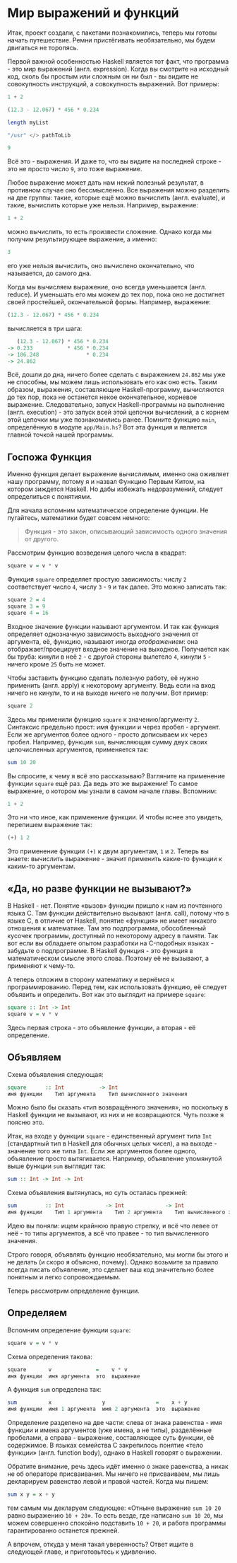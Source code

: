 # Мир выражений и функций

Итак, проект создали, с пакетами познакомились, теперь мы готовы начать путешествие. Ремни пристёгивать необязательно, мы будем двигаться не торопясь.

Первой важной особенностью Haskell является тот факт, что программа - это мир выражений (англ. expression). Когда вы смотрите на исходный код, сколь бы простым или сложным он ни был - вы видите не совокупность инструкций, а совокупность выражений. Вот примеры:

```haskell
1 + 2

(12.3 - 12.067) * 456 * 0.234

length myList

"/usr" </> pathToLib

9
```

Всё это - выражения. И даже то, что вы видите на последней строке - это не просто число `9`, это тоже выражение.

Любое выражение может дать нам некий полезный результат, в противном случае оно бессмысленно. Все выражения можно разделить на две группы: такие, которые ещё можно вычислить (англ. evaluate), и такие, вычислить которые уже нельзя. Например, выражение:

```haskell
1 + 2
```

можно вычислить, то есть произвести сложение. Однако когда мы получим результирующее выражение, а именно:

```haskell
3
```

его уже нельзя вычислить, оно вычислено окончательно, что называется, до самого дна.

Когда мы вычисляем выражение, оно всегда уменьшается (англ. reduce). И уменьшать его мы можем до тех пор, пока оно не достигнет своей простейшей, окончательной формы. Например, выражение:

```haskell
(12.3 - 12.067) * 456 * 0.234
```

вычисляется в три шага:

```haskell
   (12.3 - 12.067) * 456 * 0.234
-> 0.233           * 456 * 0.234
-> 106.248               * 0.234
-> 24.862
```

Всё, дошли до дна, ничего более сделать с выражением `24.862` мы уже не способны, мы можем лишь использовать его как оно есть. Таким образом, выражения, составляющие Haskell-программу, вычисляются до тех пор, пока не останется некое окончательное, корневое выражение. Следовательно, запуск Haskell-программы на выполнение (англ. execution) - это запуск всей этой цепочки вычислений, а с корнем этой цепочки мы уже познакомились ранее. Помните функцию `main`, определённую в модуле `app/Main.hs`? Вот эта функция и является главной точкой нашей программы.

## Госпожа Функция

Именно функция делает выражение вычислимым, именно она оживляет нашу программу, потому я и назвал Функцию Первым Китом, на котором зиждется Haskell. Но дабы избежать недоразумений, следует определиться с понятиями.

Для начала вспомним математическое определение функции. Не пугайтесь, математики будет совсем немного:

> Функция - это закон, описывающий зависимость одного значения от другого.

Рассмотрим функцию возведения целого числа в квадрат:


```haskell
square v = v * v
```

Функция `square` определяет простую зависимость: числу `2` соответствует число `4`, числу `3` - `9` и так далее. Это можно записать так:

```haskell
square 2 = 4
square 3 = 9
square 4 = 16
```

Входное значение функции называют аргументом. И так как функция определяет однозначную зависимость выходного значения от аргумента, её, функцию, называют иногда *отображением*: она отображает/проецирует входное значение на выходное. Получается как бы труба: кинули в неё `2` - с другой стороны вылетело `4`, кинули `5` - ничего кроме `25` быть не может.

Чтобы заставить функцию сделать полезную работу, её нужно применить (англ. apply) к некоторому аргументу. Ведь если на вход ничего не кинули, то и на выходе ничего не получим. Вот пример:

```haskell
square 2
```

Здесь мы применили функцию `square` к значению/аргументу `2`. Синтаксис предельно прост: имя функции и через пробел - аргумент. Если же аргументов более одного - просто дописываем их через пробел. Например, функция `sum`, вычисляющая сумму двух своих целочисленных аргументов, применяется так:

```haskell
sum 10 20
```

Вы спросите, к чему я всё это рассказываю? Взгляните на применение функции `square` ещё раз. Да ведь это же выражение! То самое выражение, о котором мы узнали в самом начале главы. Вспомним:

```haskell
1 + 2
```

Это ни что иное, как применение функции. И чтобы яснее это увидеть, перепишем выражение так:

```haskell
(+) 1 2
```

Это применение функции `(+)` к двум аргументам, `1` и `2`. Теперь вы знаете: вычислить выражение - значит применить какие-то функции к каким-то аргументам.

## &laquo;Да, но разве функции не вызывают?&raquo;

В Haskell - нет. Понятие &laquo;вызов&raquo; функции пришло к нам из почтенного языка C. Там функции действительно вызывают (англ. call), потому что в языке C, в отличие от Haskell, понятие &laquo;функция&raquo; не имеет никакого отношения к математике. Там это подпрограмма, обособленный кусочек программы, доступный по некоторому адресу в памяти. Так вот если вы обладаете опытом разработки на C-подобных языках - забудьте о подпрограмме. В Haskell функция - это функция в математическом смысле этого слова. Поэтому её не вызывают, а применяют к чему-то.

А теперь отложим в сторону математику и вернёмся к программированию. Перед тем, как использовать функцию, её следует объявить и определить. Вот как это выглядит на примере `square`:

```haskell
square :: Int -> Int
square v = v * v
```

Здесь первая строка - это объявление функции, а вторая - её определение.

## Объявляем

Схема объявления следующая:

```haskell
square      :: Int           -> Int
имя функции    Тип аргумента    Тип вычисленного значения
```

Можно было бы сказать &laquo;тип возвращённого значения&raquo;, но поскольку в Haskell функции не вызывают, из них и не возвращаются. Чуть позже я поясню это.

Итак, на входе у функции `square` - единственный аргумент типа `Int` (стандартный тип в Haskell для обычных целых чисел), а на выходе - значение того же типа `Int`. Если же аргументов более одного, объявление просто вытягивается. Например, объявление упомянутой выше функции `sum` выглядит так:

```haskell
sum :: Int -> Int -> Int
```

Схема объявления вытянулась, но суть осталась прежней:

```haskell
sum         :: Int             -> Int             -> Int
имя функции    Тип 1 аргумента    Тип 2 аргумента    Тип вычисленного значения
```

Идею вы поняли: ищем крайнюю правую стрелку, и всё что левее от неё - то типы аргументов, а всё что правее - то тип вычисленного значения.

<div class="card-panel orange darken-2 left-align smaller-text"><span class="white-text">
Строго говоря, объявлять функцию необязательно, мы могли бы этого и не делать (и скоро я объясню, почему). Однако возьмите за правило всегда писать объявление, это сделает ваш код значительно более понятным и легко сопровождаемым.
</span></div>

Теперь рассмотрим определение функции.

## Определяем

Вспомним определение функции `square`:

```haskell
square v = v * v
```

Схема определения такова:

```haskell
square       v              =    v * v
имя функции  имя аргумента  это  выражение
```

А функция `sum` определена так:

```haskell
sum          x                y                =    x + y
имя функции  имя 1 аргумента  имя 2 аргумента  это  выражение
```

Определение разделено на две части: слева от знака равенства - имя функции и имена аргументов (уже имена, а не типы), разделённые пробелами, а справа - выражение, составляющее суть функции, её содержимое. В языках семейства C закрепилось понятие &laquo;тело функции&raquo; (англ. function body), однако в Haskell говорят о выражении.

Обратите внимание, речь здесь идёт именно о знаке равенства, а никак не об операторе присваивания. Мы ничего не присваиваем, мы лишь декларируем равенство левой и правой частей. Когда мы пишем:

```haskell
sum x y = x + y
```

тем самым мы декларуем следующее: &laquo;Отныне выражение `sum 10 20` равно выражению `10 + 20`&raquo;. То есть везде, где написано `sum 10 20`, мы можем совершенно спокойно подставить `10 + 20`, и работа программы гарантированно останется прежней.

А впрочем, откуда у меня такая уверенность? Ответ ищите в следующей главе, и приготовьтесь к удивлению.

